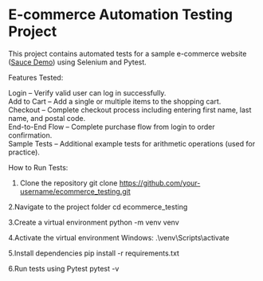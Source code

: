 # E-commerce Automation Testing Project

This project contains automated tests for a sample e-commerce website ([Sauce Demo](https://www.saucedemo.com)) using Selenium and Pytest.

Features Tested:

  Login – Verify valid user can log in successfully.  
  Add to Cart – Add a single or multiple items to the shopping cart.  
  Checkout – Complete checkout process including entering first name, last name, and postal code.  
  End-to-End Flow – Complete purchase flow from login to order confirmation.  
  Sample Tests – Additional example tests for arithmetic operations (used for practice).

  How to Run Tests:

1. Clone the repository
  git clone https://github.com/your-username/ecommerce_testing.git
   
2.Navigate to the project folder
  cd ecommerce_testing
  
3.Create a virtual environment 
  python -m venv venv

4.Activate the virtual environment
  Windows:
.\venv\Scripts\activate

5.Install dependencies
  pip install -r requirements.txt

6.Run tests using Pytest
  pytest -v
